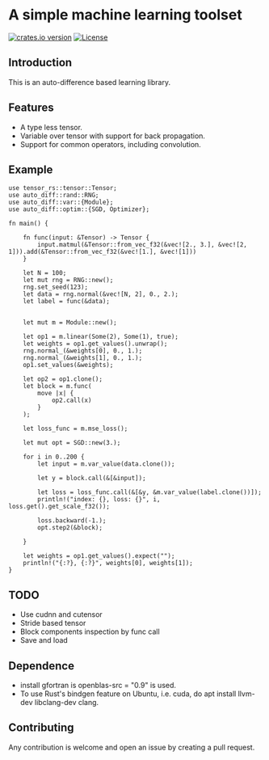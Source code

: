 # A simple machine learning toolset

[![crates.io version](https://img.shields.io/crates/v/auto-diff.svg)](https://crates.io/crates/auto-diff)
[![License](https://img.shields.io/crates/l/auto-diff.svg)](https://github.com/pipehappy1/auto-diff/blob/master/LICENSE.txt)

## Introduction

This is an auto-difference based learning library.

## Features

- A type less tensor.
- Variable over tensor with support for back propagation.
- Support for common operators, including convolution.

## Example

```rust,no_run
use tensor_rs::tensor::Tensor;
use auto_diff::rand::RNG;
use auto_diff::var::{Module};
use auto_diff::optim::{SGD, Optimizer};

fn main() {

    fn func(input: &Tensor) -> Tensor {
        input.matmul(&Tensor::from_vec_f32(&vec![2., 3.], &vec![2, 1])).add(&Tensor::from_vec_f32(&vec![1.], &vec![1]))
    }

    let N = 100;
    let mut rng = RNG::new();
    rng.set_seed(123);
    let data = rng.normal(&vec![N, 2], 0., 2.);
    let label = func(&data);


    let mut m = Module::new();
    
    let op1 = m.linear(Some(2), Some(1), true);
    let weights = op1.get_values().unwrap();
    rng.normal_(&weights[0], 0., 1.);
    rng.normal_(&weights[1], 0., 1.);
    op1.set_values(&weights);

    let op2 = op1.clone();
    let block = m.func(
        move |x| {
            op2.call(x)
        }
    );
    
    let loss_func = m.mse_loss();
    
    let mut opt = SGD::new(3.);

    for i in 0..200 {
        let input = m.var_value(data.clone());
        
        let y = block.call(&[&input]);
        
        let loss = loss_func.call(&[&y, &m.var_value(label.clone())]);
        println!("index: {}, loss: {}", i, loss.get().get_scale_f32());
        
        loss.backward(-1.);
        opt.step2(&block);

    }

    let weights = op1.get_values().expect("");
    println!("{:?}, {:?}", weights[0], weights[1]);
}
```

## TODO

- Use cudnn and cutensor
- Stride based tensor
- Block components inspection by func call
- Save and load

## Dependence

- install gfortran is openblas-src = "0.9" is used.
- To use Rust's bindgen feature on Ubuntu, i.e. cuda, do apt install llvm-dev libclang-dev clang.

## Contributing

Any contribution is welcome and open an issue by creating a pull request.
